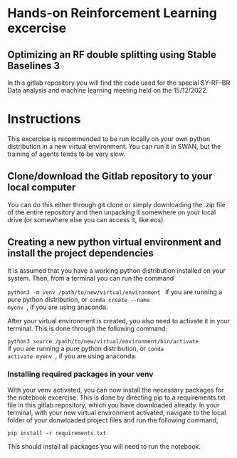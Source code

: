 # Hands-on Reinforcement Learning excercise
## Optimizing an RF double splitting using Stable Baselines 3

In this gitlab repository you will find the code used for the special SY-RF-BR Data analysis and machine learning meeting held on the 15/12/2022.

# Instructions

This excercise is recommended to be run locally on your own python distribution in a new virtual environment. You can run it in SWAN, but the training of agents tends to be very slow.

## Clone/download the Gitlab repository to your local computer

You can do this either through git clone or simply downloading the .zip file of the entire repository and then unpacking it somewhere on your local drive (or somewhere else you can access it, like eos).

## Creating a new python virtual environment and install the project dependencies

It is assumed that you have a working python distribution installed on your system. Then, from a terminal you can run the command

<code>python3 -m venv /path/to/new/virtual/environment </code> if you are running a pure python distribution, or
<code>conda create --name myenv </code>, if you are using anaconda.

After your virtual environment is created, you also need to activate it in your terminal. This is done through the following command:

<code>python3 source /path/to/new/virtual/environment/bin/activate </code> if you are running a pure python distribution, or
<code>conda activate myenv </code>, if you are using anaconda.

### Installing required packages in your venv

With your venv activated, you can now install the necessary packages for the notebook excercise. This is done by directing pip to a requirements.txt file in this gitlab repository, which you have downloaded already. In your terminal, with your new virtual environment activated, navigate to the local folder of your donwloaded project files and run the following command,

<code>pip install -r requirements.txt</code>

This should install all packages you will need to run the notebook.

